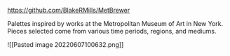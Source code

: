 https://github.com/BlakeRMills/MetBrewer

Palettes inspired by works at the Metropolitan Museum of Art in New York. Pieces selected come from various time periods, regions, and mediums.

![[Pasted image 20220607100632.png]]